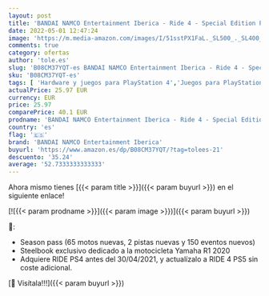 ```yaml
---
layout: post
title: 'BANDAI NAMCO Entertainment Iberica - Ride 4 - Special Edition PS4'
date: 2022-05-01 12:47:24
image: 'https://m.media-amazon.com/images/I/51sstPX1FaL._SL500_._SL400_.jpg'
comments: true
category: ofertas
author: 'tole.es'
slug: 'B08CM37YQT-es BANDAI NAMCO Entertainment Iberica - Ride 4 - Special...'
sku: 'B08CM37YQT-es'
tags: [ 'Hardware y juegos para PlayStation 4','Juegos para PlayStation 4','Videojuegos','bandai namco entertainment iberica','ps4','🇪🇸', ]
actualPrice: 25.97 EUR
currency: EUR
price: 25.97
comparePrice: 40.1 EUR
prodname: 'BANDAI NAMCO Entertainment Iberica - Ride 4 - Special Edition PS4'
country: 'es'
flag: '🇪🇸'
brand: 'BANDAI NAMCO Entertainment Iberica'
buyurl: 'https://www.amazon.es/dp/B08CM37YQT/?tag=tolees-21'
descuento: '35.24'
average: '52.7333333333333'
---
```


Ahora mismo tienes [{{< param title >}}]({{< param buyurl >}}) en el siguiente enlace!

[![{{< param prodname >}}]({{< param image >}})]({{< param buyurl >}})

🔎:

- Season pass (65 motos nuevas, 2 pistas nuevas y 150 eventos nuevos)
- Steelbook exclusivo dedicado a la motocicleta Yamaha R1 2020
- Adquiere RIDE PS4 antes del 30/04/2021, y actualízalo a RIDE 4 PS5 sin coste adicional.

[🛒 Visítala!!!]({{< param buyurl >}})
